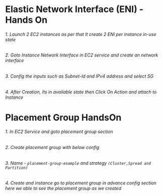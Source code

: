 # Elastic Network Interface (ENI) - Hands On
###### 1. Launch 2 EC2 instances as per that It create 2 ENI per instance in-use state
###### 2. Goto Instance Network Interface in EC2 service and create an network interface
###### 3. Config the inputs such as Subnet-Id and IPv4 address and select SG
###### 4. After  Creation, Its in available state then Click On Action and attach to Instance

# Placement Group HandsOn
###### 1. In EC2 Service and goto placement group section
###### 2. Create placement group with below config
###### 3. Name - `placement-group-example` and strategy `(Cluster,Spread and Partition)`
###### 4. Create and instance go to placement group in advance config section here we able to see the placement group as we created